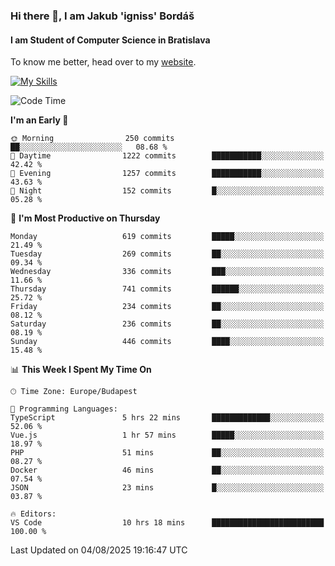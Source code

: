 ### Hi there 👋, I am Jakub 'igniss' Bordáš

#### I am Student of Computer Science in Bratislava
To know me better, head over to my [website](https://bordas.sk).

[![My Skills](https://skillicons.dev/icons?i=js,typescript,html,css,figma,svelte,vue,next,postgresql,nest,express,nodejs)](https://bordas.sk)


<!--START_SECTION:waka-->
![Code Time](http://img.shields.io/badge/Code%20Time-2%2C010%20hrs%2032%20mins-blue)

**I'm an Early 🐤** 

```text
🌞 Morning                250 commits         ██░░░░░░░░░░░░░░░░░░░░░░░   08.68 % 
🌆 Daytime                1222 commits        ███████████░░░░░░░░░░░░░░   42.42 % 
🌃 Evening                1257 commits        ███████████░░░░░░░░░░░░░░   43.63 % 
🌙 Night                  152 commits         █░░░░░░░░░░░░░░░░░░░░░░░░   05.28 % 
```
📅 **I'm Most Productive on Thursday** 

```text
Monday                   619 commits         █████░░░░░░░░░░░░░░░░░░░░   21.49 % 
Tuesday                  269 commits         ██░░░░░░░░░░░░░░░░░░░░░░░   09.34 % 
Wednesday                336 commits         ███░░░░░░░░░░░░░░░░░░░░░░   11.66 % 
Thursday                 741 commits         ██████░░░░░░░░░░░░░░░░░░░   25.72 % 
Friday                   234 commits         ██░░░░░░░░░░░░░░░░░░░░░░░   08.12 % 
Saturday                 236 commits         ██░░░░░░░░░░░░░░░░░░░░░░░   08.19 % 
Sunday                   446 commits         ████░░░░░░░░░░░░░░░░░░░░░   15.48 % 
```


📊 **This Week I Spent My Time On** 

```text
🕑︎ Time Zone: Europe/Budapest

💬 Programming Languages: 
TypeScript               5 hrs 22 mins       █████████████░░░░░░░░░░░░   52.06 % 
Vue.js                   1 hr 57 mins        █████░░░░░░░░░░░░░░░░░░░░   18.97 % 
PHP                      51 mins             ██░░░░░░░░░░░░░░░░░░░░░░░   08.27 % 
Docker                   46 mins             ██░░░░░░░░░░░░░░░░░░░░░░░   07.54 % 
JSON                     23 mins             █░░░░░░░░░░░░░░░░░░░░░░░░   03.87 % 

🔥 Editors: 
VS Code                  10 hrs 18 mins      █████████████████████████   100.00 % 
```


 Last Updated on 04/08/2025 19:16:47 UTC
<!--END_SECTION:waka-->
